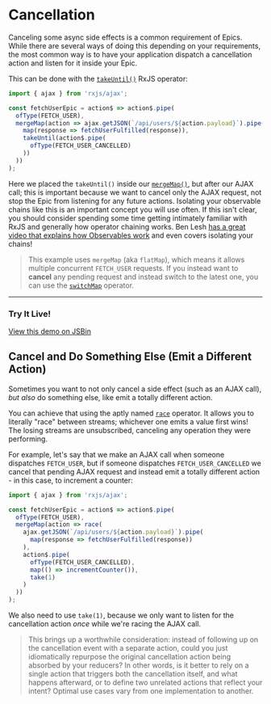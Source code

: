 # Cancellation

Canceling some async side effects is a common requirement of Epics. While there are several ways of doing this depending on your requirements, the most common way is to have your application dispatch a cancellation action and listen for it inside your Epic.

This can be done with the [`takeUntil()`](http://reactivex.io/rxjs/class/es6/Observable.js~Observable.html#instance-method-takeUntil) RxJS operator:

```js
import { ajax } from 'rxjs/ajax';

const fetchUserEpic = action$ => action$.pipe(
  ofType(FETCH_USER),
  mergeMap(action => ajax.getJSON(`/api/users/${action.payload}`).pipe(
    map(response => fetchUserFulfilled(response)),
    takeUntil(action$.pipe(
      ofType(FETCH_USER_CANCELLED)
    ))
  ))
);
```

Here we placed the `takeUntil()` inside our [`mergeMap()`](http://reactivex.io/rxjs/class/es6/Observable.js~Observable.html#instance-method-mergeMap), but after our AJAX call; this is important because we want to cancel only the AJAX request, not stop the Epic from listening for any future actions. Isolating your observable chains like this is an important concept you will use often. If this isn't clear, you should consider spending some time getting intimately familiar with RxJS and generally how operator chaining works. Ben Lesh [has a great video that explains how Observables work](https://www.youtube.com/watch?v=3LKMwkuK0ZE) and even covers isolating your chains!

> This example uses `mergeMap` (aka `flatMap`), which means it allows multiple concurrent `FETCH_USER` requests. If you instead want to **cancel** any pending request and instead switch to the latest one, you can use the [`switchMap`](http://reactivex.io/rxjs/class/es6/Observable.js~Observable.html#instance-method-switchMap) operator.

***

### Try It Live!

<a class="jsbin-embed" href="https://jsbin.com/fivaca/embed?js,output&height=500px">View this demo on JSBin</a><script src="https://static.jsbin.com/js/embed.min.js?3.37.0"></script>


## Cancel and Do Something Else (Emit a Different Action)

Sometimes you want to not only cancel a side effect (such as an AJAX call), _but also_ do something else, like emit a totally different action.

You can achieve that using the aptly named [`race`](http://reactivex.io/rxjs/class/es6/Observable.js~Observable.html#instance-method-race) operator. It allows you to literally "race" between streams; whichever one emits a value first wins! The losing streams are unsubscribed, canceling any operation they were performing.

For example, let's say that we make an AJAX call when someone dispatches `FETCH_USER`, but if someone dispatches `FETCH_USER_CANCELLED` we cancel that pending AJAX request and instead emit a totally different action - in this case, to increment a counter:

```js
import { ajax } from 'rxjs/ajax';

const fetchUserEpic = action$ => action$.pipe(
  ofType(FETCH_USER),
  mergeMap(action => race(
    ajax.getJSON(`/api/users/${action.payload}`).pipe(
      map(response => fetchUserFulfilled(response))
    ),
    action$.pipe(
      ofType(FETCH_USER_CANCELLED),
      map(() => incrementCounter()),
      take(1)
    )
  ))
);
```

We also need to use `take(1)`, because we only want to listen for the cancellation action _once_ while we're racing the AJAX call.

> This brings up a worthwhile consideration: instead of following up on the cancellation event with a separate action, could you just idiomatically repurpose the original cancellation action being absorbed by your reducers? In other words, is it better to rely on a single action that triggers both the cancellation itself, and what happens afterward, or to define two unrelated actions that reflect your intent? Optimal use cases vary from one implementation to another.
